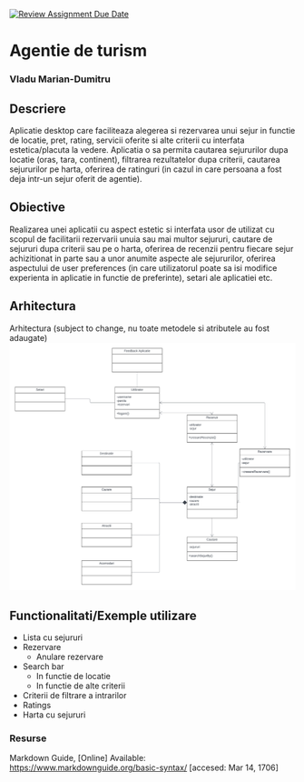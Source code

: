 [![Review Assignment Due Date](https://classroom.github.com/assets/deadline-readme-button-24ddc0f5d75046c5622901739e7c5dd533143b0c8e959d652212380cedb1ea36.svg)](https://classroom.github.com/a/0JY_4nJU)
# Agentie de turism
### Vladu Marian-Dumitru

## Descriere
Aplicatie desktop care faciliteaza alegerea si rezervarea unui sejur in functie de locatie, pret, rating, servicii oferite si alte criterii cu interfata estetica/placuta la vedere.
Aplicatia o sa permita cautarea sejururilor dupa locatie (oras, tara, continent), filtrarea rezultatelor dupa criterii, cautarea sejururilor pe harta, oferirea de ratinguri (in cazul in care persoana a fost deja intr-un sejur oferit de agentie).


## Obiective

Realizarea unei aplicatii cu aspect estetic si interfata usor de utilizat cu scopul de facilitarii rezervarii unuia sau mai multor sejururi, cautare de sejururi dupa criterii sau pe o harta, oferirea de recenzii pentru fiecare sejur achizitionat in parte sau a unor anumite aspecte ale sejururilor, oferirea aspectului de user preferences (in care utilizatorul poate sa isi modifice experienta in aplicatie in functie de preferinte), setari ale aplicatiei etc.

## Arhitectura

Arhitectura (subject to change, nu toate metodele si atributele au fost adaugate)
![Alt text](documentatie-ghid-utlizare-raport/Versiune2_diagrama_agentie_turism.png)



## Functionalitati/Exemple utilizare

* Lista cu sejururi
* Rezervare
    - Anulare rezervare
* Search bar
    - In functie de locatie
    - In functie de alte criterii
* Criterii de filtrare a intrarilor
* Ratings
* Harta cu sejururi

### Resurse
Markdown Guide, [Online] Available: https://www.markdownguide.org/basic-syntax/ [accesed: Mar 14, 1706]
